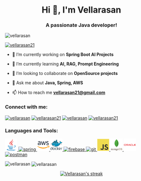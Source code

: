 <h1 align="center">Hi 👋, I'm Vellarasan</h1>
<h3 align="center">A passionate Java developer!</h3>

<p align="left"> <img src="https://komarev.com/ghpvc/?username=vellarasan&label=Profile%20views&color=0e75b6&style=flat" alt="vellarasan" /> </p>

<p align="left"> <a href="https://twitter.com/vellarasan21" target="blank"><img src="https://img.shields.io/twitter/follow/vellarasan21?logo=twitter&style=for-the-badge" alt="vellarasan21" /></a> </p>

- 🔭 I’m currently working on **Spring Boot AI Projects**

- 🌱 I’m currently learning **AI, RAG, Prompt Engineering**

- 👯 I’m looking to collaborate on **OpenSource projects**

- 💬 Ask me about **Java, Spring, AWS**

- 📫 How to reach me **vellarasan21@gmail.com**

<h3 align="left">Connect with me:</h3>
<p align="left">
<a href="https://dev.to/vellarasan" target="blank"><img align="center" src="https://cdn.jsdelivr.net/npm/simple-icons@3.0.1/icons/dev-dot-to.svg" alt="vellarasan" height="30" width="40" /></a>
<a href="https://twitter.com/vellarasan21" target="blank"><img align="center" src="https://cdn.jsdelivr.net/npm/simple-icons@3.0.1/icons/twitter.svg" alt="vellarasan21" height="30" width="40" /></a>
<a href="https://linkedin.com/in/vellarasan" target="blank"><img align="center" src="https://cdn.jsdelivr.net/npm/simple-icons@3.0.1/icons/linkedin.svg" alt="vellarasan" height="30" width="40" /></a>
<a href="https://instagram.com/vellarasan21" target="blank"><img align="center" src="https://cdn.jsdelivr.net/npm/simple-icons@3.0.1/icons/instagram.svg" alt="vellarasan21" height="30" width="40" /></a>
</p>

<h3 align="left">Languages and Tools:</h3>
<p align="left"> 
<a href="https://www.java.com" target="_blank"> <img src="https://raw.githubusercontent.com/devicons/devicon/master/icons/java/java-original.svg" alt="java" width="40" height="40"/> </a> 
<a href="https://spring.io/" target="_blank"> <img src="https://www.vectorlogo.zone/logos/springio/springio-icon.svg" alt="spring" width="40" height="40"/> </a> 
<a href="https://aws.amazon.com" target="_blank"> <img src="https://raw.githubusercontent.com/devicons/devicon/master/icons/amazonwebservices/amazonwebservices-original-wordmark.svg" alt="aws" width="40" height="40"/> </a> 
<a href="https://www.docker.com/" target="_blank"> <img src="https://raw.githubusercontent.com/devicons/devicon/master/icons/docker/docker-original-wordmark.svg" alt="docker" width="40" height="40"/> </a> 
<a href="https://firebase.google.com/" target="_blank"> <img src="https://www.vectorlogo.zone/logos/firebase/firebase-icon.svg" alt="firebase" width="40" height="40"/> </a> 
<a href="https://git-scm.com/" target="_blank"> <img src="https://www.vectorlogo.zone/logos/git-scm/git-scm-icon.svg" alt="git" width="40" height="40"/> </a>  
<a href="https://developer.mozilla.org/en-US/docs/Web/JavaScript" target="_blank"> <img src="https://raw.githubusercontent.com/devicons/devicon/master/icons/javascript/javascript-original.svg" alt="javascript" width="40" height="40"/> </a> 
<a href="https://www.mongodb.com/" target="_blank"> <img src="https://raw.githubusercontent.com/devicons/devicon/master/icons/mongodb/mongodb-original-wordmark.svg" alt="mongodb" width="40" height="40"/> </a>
<a href="https://www.oracle.com/" target="_blank"> <img src="https://raw.githubusercontent.com/devicons/devicon/master/icons/oracle/oracle-original.svg" alt="oracle" width="40" height="40"/> </a> <a href="https://postman.com" target="_blank"> <img src="https://www.vectorlogo.zone/logos/getpostman/getpostman-icon.svg" alt="postman" width="40" height="40"/> </a> 
</p>

<p><img align="left" src="https://github-readme-stats.vercel.app/api/top-langs?username=vellarasan&show_icons=true&locale=en&layout=compact" alt="vellarasan" /></p>

<p>&nbsp;<img align="center" src="https://github-readme-stats.vercel.app/api?username=vellarasan&show_icons=true&locale=en" alt="vellarasan" /></p>

<p align="center">
    <a href="https://github.com/Vellarasan">
      <!-- Use https://streak-stats.demolab.com or self-host with your own Vercel app - visit https://git.io/streak-stats for instructions -->
      <img title="🔥 Get streak stats for your profile at git.io/streak-stats" alt="Vellarasan's streak" src="https://github-readme-streak-stats-eight.vercel.app/?user=Vellarasan&theme=transparent&hide_border=true&border_radius=3"/>
    </a>
</p>

